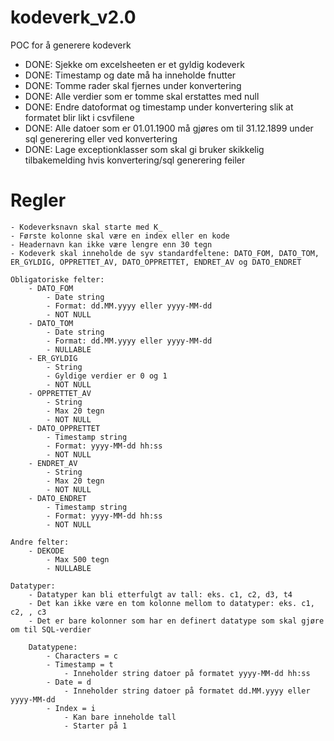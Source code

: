 # kodeverk_v2.0

POC for å generere kodeverk

- DONE: Sjekke om excelsheeten er et gyldig kodeverk
- DONE: Timestamp og date må ha inneholde fnutter
- DONE: Tomme rader skal fjernes under konvertering
- DONE: Alle verdier som er tomme skal erstattes med null
- DONE: Endre datoformat og timestamp under konvertering slik at formatet blir likt i csvfilene
- DONE: Alle datoer som er 01.01.1900 må gjøres om til 31.12.1899 under sql generering eller ved konvertering
- DONE: Lage exceptionklasser som skal gi bruker skikkelig tilbakemelding hvis konvertering/sql generering feiler


# Regler
	- Kodeverksnavn skal starte med K_
 	- Første kolonne skal være en index eller en kode
 	- Headernavn kan ikke være lengre enn 30 tegn
 	- Kodeverk skal inneholde de syv standardfeltene: DATO_FOM, DATO_TOM, ER_GYLDIG, OPPRETTET_AV, DATO_OPPRETTET, ENDRET_AV og DATO_ENDRET

	Obligatoriske felter:
		- DATO_FOM
			- Date string
			- Format: dd.MM.yyyy eller yyyy-MM-dd
			- NOT NULL
		- DATO_TOM
			- Date string
			- Format: dd.MM.yyyy eller yyyy-MM-dd
			- NULLABLE
		- ER_GYLDIG
			- String
			- Gyldige verdier er 0 og 1
			- NOT NULL
		- OPPRETTET_AV
			- String
			- Max 20 tegn
			- NOT NULL
		- DATO_OPPRETTET
			- Timestamp string
			- Format: yyyy-MM-dd hh:ss
			- NOT NULL
		- ENDRET_AV
			- String
			- Max 20 tegn
			- NOT NULL
		- DATO_ENDRET
			- Timestamp string
			- Format: yyyy-MM-dd hh:ss
			- NOT NULL

	Andre felter:
		- DEKODE
			- Max 500 tegn
			- NULLABLE

	Datatyper:
		- Datatyper kan bli etterfulgt av tall: eks. c1, c2, d3, t4
		- Det kan ikke være en tom kolonne mellom to datatyper: eks. c1, c2, , c3
		- Det er bare kolonner som har en definert datatype som skal gjøre om til SQL-verdier

		Datatypene:
			- Characters = c
			- Timestamp = t
				- Inneholder string datoer på formatet yyyy-MM-dd hh:ss
			- Date = d
				- Inneholder string datoer på formatet dd.MM.yyyy eller yyyy-MM-dd
			- Index = i
				- Kan bare inneholde tall
				- Starter på 1